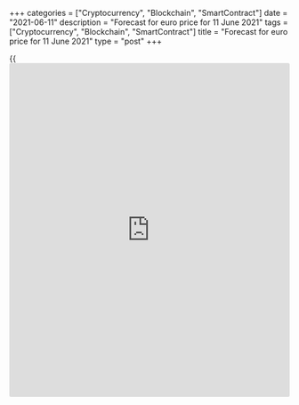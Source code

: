 +++
categories = ["Cryptocurrency", "Blockchain", "SmartContract"]
date = "2021-06-11"
description = "Forecast for euro price for 11 June 2021"
tags = ["Cryptocurrency", "Blockchain", "SmartContract"]
title = "Forecast for euro price for 11 June 2021"
type = "post"
+++

{{<iframe id="large-banner" src="https://www.bounty.group/#slide=19.0" width="100%" height="600" scrolling="no" style="border: 0px solid rgb(216, 221, 230); border-radius: 3px;">}}

2021-06-11

2021-06-11

EURUSD: everybody is happy. Forecast as of 11.06.2021Dmitri Demidenko

The ECB's president found the right words to reprove [EURUSD][1] bulls
while [investor](https://www.fintechee.com/tutorial-for-forex-trading/investor-mode/)s stayed calm amid CPI growth to 5% and core inflation's
rise to its highest since 1992. Let’s discuss that and make a trading
plan.

## Weekly fundamental forecast for euro

The market's reaction to US consumer prices' fastest growth in more
than12 years proved that [investor](https://www.fintechee.com/tutorial-for-forex-trading/investor-mode/)s trust the Fed. S&P 500's another
record high and a collapse of 10-year bond yields to a 3-month trough
contradict a belief that markets felt frightened of 5% inflation. If
they had felt so, the stock index and treasury rates' evolution would’ve
been different. The Fed will soon start to discuss QE tapering, indeed,
and then reduce the asset-buying program, but it'll do it at a very slow
pace. So, there's no reason to get nervous.

### Weekly yields on 10-year treasuries

 _Source: Bloomberg._

When an economy is sick, stimuli are a good prescription, but they
should be canceled once a recovery has started. Fiscal support leads to
the labor market’s imbalance: encouraged with stimulus checks, the
Americans aren't rushing back to work, and employment is recovering
slower than GDP. The Fed's cheap money heats demand but cannot directly
impact on the supply of services. As a result, inflation is getting
faster.

Such imbalance might become a disaster unless QE and extra fiscal
stimuli are tapered: high inflation will become a habitual and long-life
factor. I hope the Fed won't let that happen, or else it will have to
"take the foot off the accelerator" by raising rates aggressively.
Besides the economy, that will hit financial markets as well.

So, the US also has its weak spots even if GDP is rising rapidly. Still,
its economy has looked better than the European one so far. Emphasizing
that fact, Christine Lagarde accomplished her mission and cooled down
[EURUSD][1] bulls. Even if the ECB upgraded GDP forecasts from 4% to
4.6% in 2021 and from 4.1% to 4.7% in 2022 and expects that inflation
will rise 1.9% and 1.5% this and next year (+1.5% and +1.2% upgrade),
Lagarde mentioned that the European economic recovery fell behind the
US. So, the Governing Council hasn't discussed QE tapering while the Fed
plans to do that.

According to Bloomberg's insider, bond-buying volumes were discussed at
June's meeting. Some of the ECB representatives proposed that the
volumes be increased in June-July as an inert market would force the ECB
to reduce activities in August. Others said the ECB didn't have to buy
as much as now to preserve favorable financial conditions during the
period of holidays and low liquidity.

### ECB bond-buying dynamics



 _Source: Bloomberg._

### Weekly trading plan for [**EURUSD**][1] ****

Thus, high inflation didn't frighten markets, and Christine Lagarde
accomplished her mission. Everybody is happy. Investors switched focus
to the FOMC's meeting, and the[EURUSD][1] continues hanging around
1.212-1.222. We only have to use intraday [trading strategies](https://www.fintechee.com/forex-trading-strategies/), wait for a
breakout, and find comfort hoping that a fast exit follows long
consolidation.







## Price chart of EURUSD in real time mode

The content of this article reflects the author’s opinion and does not
necessarily reflect the official position of LiteForex. The material
published on this page is provided for informational purposes only and
should not be considered as the provision of investment advice for the
purposes of Directive 2004/39/EC.

Rate this article:

{{value}}

( {{count}} {{title}} )

   1. my.liteforex.com/trading/chart?symbol=EURUSD&returnUrl=true